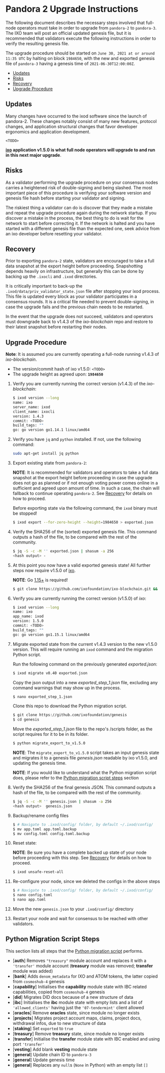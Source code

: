 # Pandora 2 Upgrade Instructions

The following document describes the necessary steps involved that full-node operators
must take in order to upgrade from `pandora-2` to `pandora-3`. The IXO team
will post an official updated genesis file, but it is recommended that validators
execute the following instructions in order to verify the resulting genesis file.

The upgrade procedure should be started on `June 30, 2021 at or around 11:35 UTC` by halting on block `1984650`, with the new and exported genesis file of `pandora-3` having a genesis time of `2021-06-30T12:00:00Z`.

  - [Updates](#updates)
  - [Risks](#risks)
  - [Recovery](#recovery)
  - [Upgrade Procedure](#upgrade-procedure)

## Updates

Many changes have occurred to the ixod software since the launch of pandora-2. These changes notably consist of many new features,
protocol changes, and application structural changes that favor developer ergonomics and application development.

`<TODO>`

__[ixo](https://github.com/ixofoundation/ixo-blockchain) application v1.5.0 is
what full node operators will upgrade to and run in this next major upgrade__.

## Risks

As a validator performing the upgrade procedure on your consensus nodes carries a heightened risk of
double-signing and being slashed. The most important piece of this procedure is verifying your
software version and genesis file hash before starting your validator and signing.

The riskiest thing a validator can do is discover that they made a mistake and repeat the upgrade
procedure again during the network startup. If you discover a mistake in the process, the best thing
to do is wait for the network to start before correcting it. If the network is halted and you have
started with a different genesis file than the expected one, seek advice from an ixo developer
before resetting your validator.

## Recovery

Prior to exporting `pandora-2` state, validators are encouraged to take a full data snapshot at the
export height before proceeding. Snapshotting depends heavily on infrastructure, but generally this
can be done by backing up the `.ixocli` and `.ixod` directories.

It is critically important to back-up the `.ixod/data/priv_validator_state.json` file after stopping your ixod process. This file is updated every block as your validator participates in a consensus rounds. It is a critical file needed to prevent double-signing, in case the upgrade fails and the previous chain needs to be restarted.

In the event that the upgrade does not succeed, validators and operators must downgrade back to
v1.4.3 of the _ixo-blockchain_ repo and restore to their latest snapshot before restarting their nodes.

## Upgrade Procedure

__Note__: It is assumed you are currently operating a full-node running v1.4.3 of _ixo-blockchain_.

- The version/commit hash of ixo v1.5.0: `<TODO>`
- The upgrade height as agreed upon: **`1984650`**


1. Verify you are currently running the correct version (v1.4.3) of the _ixo-blockchain_:

   ```bash
   $ ixod version --long
   name: ixo
   server_name: ixod
   client_name: ixocli
   version: 1.4.3
   commit: <TODO>
   build_tags: ""
   go: go version go1.14.1 linux/amd64
   ```

1. Verify you have `jq` and `python` installed. If not, use the following command:

   ```bash
   sudo apt-get install jq python
   ```
   
1. Export existing state from `pandora-2`:

   **NOTE**: It is recommended for validators and operators to take a full data snapshot at the export
   height before proceeding in case the upgrade does not go as planned or if not enough voting power
   comes online in a sufficient and agreed upon amount of time. In such a case, the chain will fallback
   to continue operating `pandora-2`. See [Recovery](#recovery) for details on how to proceed.

   Before exporting state via the following command, the `ixod` binary must be stopped!

   ```bash
   $ ixod export --for-zero-height --height=1984650 > exported.json
   ```

1. Verify the SHA256 of the (sorted) exported genesis file. This command outputs a hash of the file, to be compared  with the rest of the community.

   ```bash
   $ jq -S -c -M '' exported.json | shasum -a 256
   <hash output> -
   ```

1. At this point you now have a valid exported genesis state! All further steps now require
v1.5.0 of [ixo](https://github.com/ixofoundation/ixo-blockchain).

   **NOTE**: Go [1.15+](https://golang.org/dl/) is required!

   ```bash
   $ git clone https://github.com/ixofoundation/ixo-blockchain.git && cd ixo-blockchain && git checkout v1.5.0; make install
   ```

1. Verify you are currently running the correct version (v1.5.0) of _ixo_:

   ```bash
   $ ixod version --long
   name: ixo
   app_name: ixod
   version: 1.5.0
   commit: <TODO>
   build_tags: ""
   go: go version go1.15.1 linux/amd64

   ```

1. Migrate exported state from the current v1.4.3 version to the new v1.5.0 version. This will require running an `ixod` command and the migration Python script.
   
   Run the following command on the previously generated _exported.json_:
   
      ```bash
   $ ixod migrate v0.40 exported.json
   ```
   
   Copy the json output into a new _exported_step_1.json_ file, excluding any command warnings that may show up in the process.
   
   ```bash
   $ nano exported_step_1.json
   ```
   
   Clone this repo to download the Python migration script.
   
   ```bash
   $ git clone https://github.com/ixofoundation/genesis
   $ cd genesis
   ```
   
   Move the _exported_step_1.json_ file to the repo's /scripts folder, as the script requires for it to be in its folder.

   ```bash
   $ python migrate_export_to_v1.5.0
   ```

   **NOTE**: The `migrate_export_to_v1.5.0` script takes an input genesis state and migrates it to a genesis file _genesis.json_ readable by ixo v1.5.0, and updating the genesis time.
   
   **NOTE**: If you would like to understand what the Python migration script does, please refer to the [Python migration script steps](#python-migration-script-steps) section

1. Verify the SHA256 of the final genesis JSON. This command outputs a hash of the file, to be compared with the rest of the community.

   ```bash
   $ jq -S -c -M '' genesis.json | shasum -a 256
   <hash output>  genesis.json
   ```

1. Backup/rename config files
   
   ```bash
   $ # Navigate to .ixod/config/ folder, by default ~/.ixod/config/
   $ mv app.toml app.toml.backup
   $ mv config.toml config.toml.backup
   ```

1. Reset state:

   **NOTE**: Be sure you have a complete backed up state of your node before proceeding with this step.
   See [Recovery](#recovery) for details on how to proceed.

   ```bash
   $ ixod unsafe-reset-all
   ```

1. Re-configure your node, since we deleted the configs in the above steps
   
   ```bash
   $ # Navigate to .ixod/config/ folder, by default ~/.ixod/config/
   $ nano config.toml
   $ nano app.toml
   ```
     
1. Move the new `genesis.json` to your `.ixod/config/` directory

1. Restart your node and wait for consensus to be reached with other validators.

## Python Migration Script Steps

This section lists all steps that the [Python migration script](./scripts/migrate_export_to_v1.5.0.py) performs.

- [**auth**] Removes `"treasury"` module account and replaces it with a `'transfer'` module account (**treasury** module was removed; **transfer** module was added)
- [**bank**] Adds `denom_metadata` for IXO and ATOM tokens, the latter copied from `cosmoshub-4` genesis
- [**capability**] Initialises the **capability** module state with IBC related capabilities, copied from `cosmoshub-4` genesis
- [**did**] Migrates DID docs because of a new structure of data
- [**ibc**] Initialises the **ibc** module state with empty lists and a list of `'allowed_clients'` having just the `'07-tendermint'` client allowed
- [**oracles**] Remove **oracles** state, since module no longer exists
- [**projects**] Migrates project account maps, claims, project docs, withdrawal infos, due to new structure of data
- [**staking**] Set `exported` to `true`
- [**treasury**] Remove **treasury** state, since module no longer exists
- [**transfer**] Initialise the **transfer** module state with IBC enabled and using port `'transfer'`
- [**vesting**] Add blank **vesting** module state
- [**general**] Update chain ID to `pandora-3`
- [**general**] Update genesis time
- [**general**] Replaces any `null`s (`None` in Python) with an empty list `[]`
